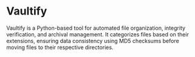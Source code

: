 # Vaultify
Vaultify is a Python-based tool for automated file organization, integrity verification, and archival management. It categorizes files based on their extensions, ensuring data consistency using MD5 checksums before moving files to their respective directories.
